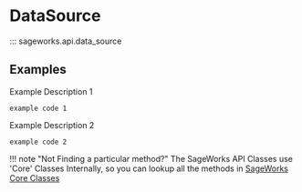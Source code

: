 # DataSource
::: sageworks.api.data_source


## Examples
Example Description 1

```
example code 1
```

Example Description 2

```
example code 2
```

!!! note "Not Finding a particular method?"
    The SageWorks API Classes use 'Core' Classes Internally, so you can lookup all the methods in [SageWorks Core Classes](../core_classes/overview.md)
